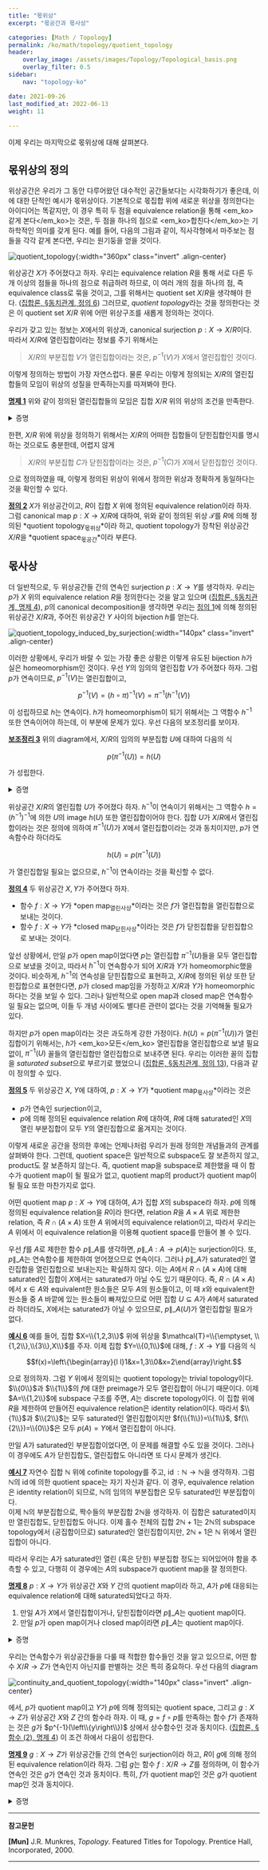 ```yaml
---
title: "몫위상"
excerpt: "몫공간과 몫사상"

categories: [Math / Topology]
permalink: /ko/math/topology/quotient_topology
header:
    overlay_image: /assets/images/Topology/Topological_basis.png
    overlay_filter: 0.5
sidebar: 
    nav: "topology-ko"

date: 2021-09-26
last_modified_at: 2022-06-13
weight: 11
    
---
```


이제 우리는 마지막으로 몫위상에 대해 살펴본다.

## 몫위상의 정의

위상공간은 우리가 그 동안 다루어왔던 대수적인 공간들보다는 시각화하기가 좋은데, 이에 대한 단적인 예시가 몫위상이다. 기본적으로 몫집합 위에 새로운 위상을 정의한다는 아이디어는 똑같지만, 이 경우 특히 두 점을 equivalence relation을 통해 <em_ko>같게 본다</em_ko>는 것은, 두 점을 하나의 점으로 <em_ko>합친다</em_ko>는 기하학적인 의미를 갖게 된다. 예를 들어, 다음의 그림과 같이, 직사각형에서 마주보는 점들을 각각 같게 본다면, 우리는 원기둥을 얻을 것이다.

![quotient_topology](/assets/images/Topology/Constructing_topologies-2.png){:width="360px"  class="invert" .align-center}

위상공간 $X$가 주어졌다고 하자. 우리는 equivalence relation $R$을 통해 서로 다른 두 개 이상의 점들을 하나의 점으로 취급하려 하므로, 이 여러 개의 점을 하나의 점, 즉 equivalence class로 묶을 것이고, 그를 위해서는 quotient set $X/R$을 생각해야 한다. ([집합론, §동치관계, 정의 6](/ko/math/set_theory/equivalence_relations#df6)) 그러므로, *quotient topology*라는 것을 정의한다는 것은 이 quotient set $X/R$ 위에 어떤 위상구조를 새롭게 정의하는 것이다. 

우리가 갖고 있는 정보는 $X$에서의 위상과, canonical surjection $p:X\rightarrow X/R$이다. 따라서 $X/R$에 열린집합이라는 정보를 주기 위해서는 

> $X/R$의 부분집합 $V$가 열린집합이라는 것은, $p^{-1}(V)$가 $X$에서 열린집합인 것이다.

이렇게 정의하는 방법이 가장 자연스럽다. 물론 우리는 이렇게 정의되는 $X/R$의 열린집합들의 모임이 위상의 성질을 만족하는지를 따져봐야 한다.  

<div class="proposition" markdown="1">

<ins id="pp1">**명제 1**</ins> 위와 같이 정의된 열린집합들의 모임은 집합 $X/R$ 위의 위상의 조건을 만족한다.

</div>
<details class="proof" markdown="1">
<summary>증명</summary>

자명하게 $p^{-1}(\emptyset)=\emptyset$이고 $p^{-1}(X/R)=X$이므로 $\emptyset$, $X/R$은 모두 $\mathcal{T}$의 원소이다.

위상이 만족해야 할 나머지 두 개의 성질들은 다음의 두 식

$$\begin{aligned}
p^{-1}\left(\bigcup_{\alpha\in I}U_\alpha\right)&=\bigcup_{\alpha\in I}p^{-1}\left(U_\alpha\right)\\
p^{-1}\left(\bigcap_{i=1}^n U_i\right)&=\bigcap_{i=1}^np^{-1}\left(U_i\right).
\end{aligned}$$

에서 자명하다.

</details>

한편, $X/R$ 위에 위상을 정의하기 위해서는 $X/R$의 어떠한 집합들이 닫힌집합인지를 명시하는 것으로도 충분한데, 어렵지 않게 

> $X/R$의 부분집합 $C$가 닫힌집합이라는 것은, $p^{-1}(C)$가 $X$에서 닫힌집합인 것이다.

으로 정의하였을 때, 이렇게 정의된 위상이 위에서 정의한 위상과 정확하게 동일하다는 것을 확인할 수 있다. 

<div class="definition" markdown="1">

<ins id="df2">**정의 2**</ins> $X$가 위상공간이고, $R$이 집합 $X$ 위에 정의된 equivalence relation이라 하자. 그럼 canonical map $p:X\rightarrow X/R$에 대하여, 위와 같이 정의된 위상 $\mathcal{T}$를 $R$에 의해 정의된 *quotient topology<sub>몫위상</sub>*이라 하고, quotient topology가 장착된 위상공간 $X/R$을 *quotient space<sub>몫공간</sub>*이라 부른다.

</div>

## 몫사상

더 일반적으로, 두 위상공간들 간의 연속인 surjection $p:X\rightarrow Y$를 생각하자. 우리는 $p$가 $X$ 위의 equivalence relation $R$을 정의한다는 것을 알고 있으며 ([집합론, §동치관계, 명제 4](/ko/math/set_theory/equivalence_relations#pp4)), $p$의 canonical decomposition을 생각하면 우리는 [정의 1](#df1)에 의해 정의된 위상공간 $X/R$과, 주어진 위상공간 $Y$ 사이의 bijection $h$를 얻는다.

![quotient_topology_induced_by_surjection](/assets/images/Topology/Constructing_topologies-3.png){:width="140px"  class="invert" .align-center}

이러한 상황에서, 우리가 바랄 수 있는 가장 좋은 상황은 이렇게 유도된 bijection $h$가 실은 homeomorphism인 것이다. 우선 $Y$의 임의의 열린집합 $V$가 주어졌다 하자. 그럼 $p$가 연속이므로, $p^{-1}(V)$는 열린집합이고, 

$$p^{-1}(V)=(h\circ\pi)^{-1}(V)=\pi^{-1}(h^{-1}(V))$$

이 성립하므로 $h$는 연속이다. $h$가 homeomorphism이 되기 위해서는 그 역함수 $h^{-1}$ 또한 연속이어야 하는데, 이 부분에 문제가 있다. 우선 다음의 보조정리를 보이자.

<div class="proposition" markdown="1">

<ins id="lem3">**보조정리 3**</ins> 위의 diagram에서, $X/R$의 임의의 부분집합 $U$에 대하여 다음의 식

$$p(\pi^{-1}(U))=h(U)$$

가 성립한다.

</div>
<details class="proof" markdown="1">
<summary>증명</summary>

우선 $y\in h(U)$라 하자. 그럼 $h$에 의해 $y$에 대응되는 $X/R$의 원소가 존재하므로, 이 원소의 representative를 $x$라 하고, $[x]\in U$에 대하여 $h([x])=y$라 할 수 있다. $\pi(x)=[x]$이므로, $x\in\pi^{-1}(U)$이고 

$$p(x)=(h\circ\pi)(x)=h(\pi(x))=h([x])=y$$

가 성립한다. 즉, $y\in p(\pi^{-1}(U))$이다. 

거꾸로 $y\in p(\pi^{-1}(U))$라 하자. 그럼 $p(x)=y$이도록 하는 $x\in\pi^{-1}(U))$가 존재한다. 이제 $\pi(x)\in U$이고, 

$$h(\pi(x))=p(x)=y$$

이므로 $y\in h(U)$이다. 

</details>

위상공간 $X/R$의 열린집합 $U$가 주어졌다 하자. $h^{-1}$이 연속이기 위해서는 그 역함수 $h=(h^{-1})^{-1}$에 의한 $U$의 image $h(U)$ 또한 열린집합이어야 한다. 집합 $U$가 $X/R$에서 열린집합이라는 것은 정의에 의하여 $\pi^{-1}(U)$가 $X$에서 열린집합이라는 것과 동치이지만, $p$가 연속함수라 하더라도

$$h(U)=p(\pi^{-1}(U))$$

가 열린집합일 필요는 없으므로, $h^{-1}$이 연속이라는 것을 확신할 수 없다.

<div class="definition" markdown="1">

<ins id="df4">**정의 4**</ins> 두 위상공간 $X,Y$가 주어졌다 하자.

- 함수 $f:X\rightarrow Y$가 *open map<sub>열린사상</sub>*이라는 것은 $f$가 열린집합을 열린집합으로 보내는 것이다.
- 함수 $f:X\rightarrow Y$가 *closed map<sub>닫힌사상</sub>*이라는 것은 $f$가 닫힌집합을 닫힌집합으로 보내는 것이다.

</div>

앞선 상황에서, 만일 $p$가 open map이었다면 $p$는 열린집합 $\pi^{-1}(U)$들을 모두 열린집합으로 보냈을 것이고, 따라서 $h^{-1}$이 연속함수가 되어 $X/R$과 $Y$가 homeomorphic했을 것이다. 비슷하게, $h^{-1}$의 연속성을 닫힌집합으로 표현하고, $X/R$에 정의된 위상 또한 닫힌집합으로 표현한다면, $p$가 closed map임을 가정하고 $X/R$과 $Y$가 homeomorphic하다는 것을 보일 수 있다. 그러나 일반적으로 open map과 closed map은 연속함수일 필요는 없으며, 이들 두 개념 사이에도 별다른 관련이 없다는 것을 기억해둘 필요가 있다.

하지만 $p$가 open map이라는 것은 과도하게 강한 가정이다. $h(U)=p(\pi^{-1}(U))$가 열린집합이기 위해서는, $h$가 <em_ko>모든</em_ko> 열린집합을 열린집합으로 보낼 필요 없이, $\pi^{-1}(U)$ 꼴들의 열린집합만 열린집합으로 보내주면 된다. 우리는 이러한 꼴의 집합을 *saturated subset*으로 부르기로 했었으니 ([집합론, §동치관계, 정의 13](/ko/math/set_theory/equivalence_relations#df13)), 다음과 같이 정의할 수 있다.

<div class="definition" markdown="1">

<ins id="df5">**정의 5**</ins> 두 위상공간 $X$, $Y$에 대하여, $p:X\rightarrow Y$가 *quotient map<sub>몫사상</sub>*이라는 것은

- $p$가 연속인 surjection이고,
- $p$에 의해 정의된 equivalence relation $R$에 대하여, $R$에 대해 saturated인 $X$의 열린 부분집합이 모두 $Y$의 열린집합으로 옮겨지는 것이다.

</div>


이렇게 새로운 공간을 정의한 후에는 언제나처럼 우리가 원래 정의한 개념들과의 관계를 살펴봐야 한다. 그런데, quotient space은 일반적으로 subspace도 잘 보존하지 않고, product도 잘 보존하지 않는다. 즉, quotient map을 subspace로 제한했을 때 이 함수가 quotient map이 될 필요가 없고, quotient map의 product가 quotient map이 될 필요 또한 마찬가지로 없다. 

어떤 quotient map $p:X\rightarrow Y$에 대하여, $A$가 집합 $X$의 subspace라 하자. $p$에 의해 정의된 equivalence relation을 $R$이라 한다면, relation $R$을 $A\times A$ 위로 제한한 relation, 즉 $R\cap (A\times A)$ 또한 $A$ 위에서의 equivalence relation이고, 따라서 우리는 $A$ 위에서 이 equivalence relation을 이용해 quotient space를 만들어 볼 수 있다.  

우선 $f$를 $A$로 제한한 함수 $p\|\_A$를 생각하면, $p\|\_A:A\rightarrow p(A)$는 surjection이다. 또, $p\|\_A$는 연속함수를 제한하여 얻어졌으므로 연속이다. 그러나 $p\|\_A$가 saturated인 열린집합을 열린집합으로 보내는지는 확실하지 않다. 이는 $A$에서 $R\cap (A\times A)$에 대해 saturated인 집합이 $X$에서는 saturated가 아닐 수도 있기 때문이다. 즉, $R\cap(A\times A)$에서 $x\in A$와 equivalent한 원소들은 모두 $A$의 원소들이고, 이 때 $x$와 equivalent한 원소들 중 $A$ 바깥에 있는 원소들이 빠져있으므로 어떤 집합 $U\subseteq A$가 $A$에서 saturated라 하더라도, $X$에서는 saturated가 아닐 수 있으므로, $p\|\_A(U)$가 열린집합일 필요가 없다.

<div class="example" markdown="1">

<ins id="ex6">**예시 6**</ins> 예를 들어, 집합 $X=\\{1,2,3\\}$ 위에 위상을 $\mathcal{T}=\\{\emptyset, \\{1,2\\},\\{3\\},X\\}$를 주자. 이제 집합 $Y=\\{0,1\\}$에 대해, $f:X\rightarrow Y$를 다음의 식

$$f(x)=\left\{\begin{array}{l l}1&x=1,3\\0&x=2\end{array}\right.$$

으로 정의하자. 그럼 $Y$ 위에서 정의되는 quotient topology는 trivial topology이다. $\\{0\\}$과 $\\{1\\}$의 $f$에 대한 preimage가 모두 열린집합이 아니기 때문이다. 이제 $A=\\{1,2\\}$에 subspace 구조를 주면, $A$는 discrete topology이다. 이 집합 위에 $R$을 제한하여 만들어진 equivalence relation은 identity relation이다. 따라서 $\\{1\\}$과 $\\{2\\}$는 모두 saturated인 열린집합이지만 $f(\\{1\\})=\\{1\\}$, $f(\\{2\\})=\\{0\\}$은 모두 $p(A)=Y$에서 열린집합이 아니다.

</div>

만일 $A$가 saturated인 부분집합이었다면, 이 문제를 해결할 수도 있을 것이다. 그러나 이 경우에도 $A$가 닫힌집합도, 열린집합도 아니라면 또 다시 문제가 생긴다.

<div class="example" markdown="1">

<ins id="ex7">**예시 7**</ins> 자연수 집합 $\mathbb{N}$ 위에 cofinite topology를 주고, $\operatorname{id}:\mathbb{N}\rightarrow\mathbb{N}$을 생각하자. 그럼 $\mathbb{N}$의 $\operatorname{id}$에 의한 quotient space는 자기 자신과 같다. 이 경우, equivalence relation은 identity relation이 되므로, $\mathbb{N}$의 임의의 부분집합은 모두 saturated인 부분집합이다.  
이제 $\mathbb{N}$의 부분집합으로, 짝수들의 부분집합 $2\mathbb{N}$을 생각하자. 이 집합은 saturated이지만 열린집합도, 닫힌집합도 아니다. 이제 홀수 전체의 집합 $2\mathbb{N}+1$는 $2\mathbb{N}$의 subspace topology에서 (공집합이므로) saturated인 열린집합이지만, $2\mathbb{N}+1$은 $\mathbb{N}$ 위에서 열린집합이 아니다.

</div>

따라서 우리는 $A$가 saturated인 열린 (혹은 닫힌) 부분집합 정도는 되어있어야 함을 추측할 수 있고, 다행히 이 경우에는 $A$의 subspace가 quotient map을 잘 정의한다.

<div class="proposition" markdown="1">

<ins id="pp8">**명제 8**</ins> $p:X\rightarrow Y$가 위상공간 $X$와 $Y$ 간의 quotient map이라 하고, $A$가 $p$에 대응되는 equivalence relation에 대해 saturated되었다고 하자. 

1. 만일 $A$가 $X$에서 열린집합이거나, 닫힌집합이라면 $p\|\_A$는 quotient map이다. 
2. 만일 $p$가 open map이거나 closed map이라면 $p\|\_A$는 quotient map이다.

</div>
<details class="proof" markdown="1">
<summary>증명</summary>

먼저, $A$는 saturated인 부분집합이므로 $p^{-1}(p(A))=A$이고, 따라서 $U\subseteq p(A)$에 대하여 $p^{-1}(U)\subseteq p^{-1}(p(A))=A$이다. 그러므로 $U\subseteq p(A)$인 집합 $U$에 대해서는

$$(p|_A)^{-1}(U)=p^{-1}(U)$$

가 성립한다.  

또, 임의의 부분집합 $V\subseteq X$에 대하여 $p(V\cap A)=p(V)\cap p(A)$가 성립한다. $p(V\cap A)\subseteq p(V)\cap p(A)$는 일반적으로 성립하며, $y\in p(V)\cap p(A)$라면 $p^{-1}(\left\\{y\right\\})\subseteq p^{-1}(p(A))=A$이고, 따라서 $p(x)=y$를 만족하는 모든 $x\in X$는 $A$의 원소이므로, 특히 $y\in p(V)$에서 얻어지는 $p(v)=y$를 만족하는 $v\in V$도 $A$의 원소여야 하므로 $v\in A\cap V$이고 $p(v)=y\in p(V\cap A)$이다.

이제 주어진 명제들을 보이자. 이를 위해서, 우리는 $A$에서의 saturated인 열린집합을 하나 가져온 다음, 이 집합의 image가 $p(A)$ 상에서 열린집합이 됨을 보여야 한다. $A$에서의 saturated인 부분집합의 형태는 항상 $p^{-1}(V)$의 형태이므로, 우리는 $(p\|\_A)^{-1}(V)$이 $A$에서 열린집합이라면 $V$가 $p(A)$에서 열린집합임만 보이면 된다. 만일 $A$가 열린집합이고 $(p\|\_A)^{-1}(V)$가 $A$에서 열린집합이라면, 이 집합은 $X$에서도 열린집합이다. 한편, $(p\|\_A)^{-1}(V)=p^{-1}(V)$이므로, 다음의 집합

$$V=(p|_A)((p|_A)^{-1}(V))=p(p^{-1}(V))$$

는 열린집합이다. 이와 비슷하게, $p$가 open map이고 $(p\|\_A)^{-1}(V)$가 $A$에서 열린집합이라 하자. 그럼 다시 $(p\|\_A)^{-1}(V)=p^{-1}(V)$이므로, $X$의 어떤 부분집합이 존재하여 $p^{-1}(V)=U\cap A$라 할 수 있다. 그럼 다음의 식

$$V=p(p^{-1}(V))=p(U\cap A)=p(U)\cap p(A)$$

에서, $p$가 open이므로 $p(U)$는 열린집합이고, 따라서 $p(A)$의 부분공간 상에서 $V$는 열린집합이다. 지금까지의 증명에서 열린집합/open map들을 모두 닫힌집합/closed map들로 바꾸면 나머지도 증명된다.

</details>

우리는 연속함수가 위상공간들을 다룰 때 적합한 함수들인 것을 알고 있으므로, 어떤 함수 $X/R\rightarrow Z$가 연속인지 아닌지를 판별하는 것은 특히 중요하다. 우선 다음의 diagram

![continuity_and_quotient_topology](/assets/images/Topology/Constructing_topologies-4.png){:width="140px"  class="invert" .align-center}

에서, $p$가 quotient map이고 $Y$가 $p$에 의해 정의되는 quotient space, 그리고 $g:X\rightarrow Z$가 위상공간 $X$와 $Z$ 간의 함수라 하자. 이 때, $g=f\circ p$를 만족하는 함수 $f$가 존재하는 것은 $g$가 $p^{-1}(\left\\{y\right\\})$ 상에서 상수함수인 것과 동치이다. ([집합론, §함수 (2), 명제 4](/ko/math/set_theory/functions_2#pp4)) 이 조건 하에서 다음이 성립한다.

<div class="proposition" markdown="1">

<ins id="pp9">**명제 9**</ins> $g:X\rightarrow Z$가 위상공간들 간의 연속인 surjection이라 하고, $R$이 $g$에 의해 정의된 equivalence relation이라 하자. 그럼 $g$는 함수 $f:X/R\rightarrow Z$를 정의하며, 이 함수가 연속인 것은 $g$가 연속인 것과 동치이다. 특히, $f$가 quotient map인 것은 $g$가 quotient map인 것과 동치이다.

</div>
<details class="proof" markdown="1">
<summary>증명</summary>

앞서 적은 것과 같이, [집합론, §함수 (2), 명제 4](/ko/math/set_theory/functions_2#pp4)에 의해 $f$가 잘 정의된다. 한편, 만일 $f$가 연속이라면, 두 연속함수들의 합성 $f\circ p=g$가 연속임은 자명하다. 이제 $g$가 연속이라 가정하자. 그럼 임의의 $V\subseteq Z$에 대하여, $V$가 열린집합이라면 $g^{-1}(V)$ 또한 열린집합이다. 그런데 

$$g^{-1}(V)=(f\circ p)^{-1}(V)=p^{-1}(f^{-1}(V))$$

이고, $p$가 quotient map이므로 $f^{-1}(V)$는 열린집합이다. 즉, $f$가 연속이다.

만일 $f$가 quotient map이라면, $f\circ p=g$는 quotient map들의 합성이므로 quotient map임이 자명하다. 반대로 만일 $g$가 quotient map이라면, $X$의 saturated인 열린집합 $f^{-1}(V)$에 대하여 $V$가 $Z$에서 열린집합임을 보여야 한다. 그런데 $p^{-1}(f^{-1}(V))$는 $p$의 연속성에 의해 열려있고, 이 집합은 곧 $g^{-1}(V)$와 같으므로 $g^{-1}(V)$는 열린집합이다. 다시 $g$는 quotient map이므로, $V$는 $Z$에서 열린집합이다.

</details>



---

**참고문헌**

**[Mun]** J.R. Munkres, <i>Topology</i>. Featured Titles for Topology. Prentice Hall, Incorporated, 2000.

---

[^1]: $f:X\rightarrow Y$가 열린사상이라는 것은 $f$가 $X$의 열린집합을 모두 $Y$의 열린집합으로 옮긴다는 것이고, 닫힌사상이라는 것은 닫힌집합을 모두 닫힌집합으로 옮긴다는 것이다.
